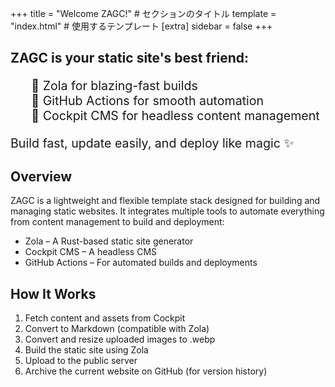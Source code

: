 +++
title = "Welcome ZAGC!" # セクションのタイトル
template = "index.html" # 使用するテンプレート
[extra]
sidebar = false
+++

## ZAGC is your static site's best friend:
<div style="font-size: 1.4em;">
<ul style="list-style: none;">
  <li>🚀 Zola for blazing-fast builds</li>
  <li>🤖 GitHub Actions for smooth automation</li>
  <li>🧠 Cockpit CMS for headless content management</li>
</ul>
Build fast, update easily, and deploy like magic ✨
</div>

## Overview
ZAGC is a lightweight and flexible template stack designed for building and managing static websites. It integrates multiple tools to automate everything from content management to build and deployment:

<ul>
  <li>Zola – A Rust-based static site generator</li>
  <li>Cockpit CMS – A headless CMS</li>
  <li>GitHub Actions – For automated builds and deployments</li>
</ul>

## How It Works
<ol>
  <li>Fetch content and assets from Cockpit</li>
  <li>Convert to Markdown (compatible with Zola)</li>
  <li>Convert and resize uploaded images to .webp</li>
  <li>Build the static site using Zola</li>
  <li>Upload to the public server</li>
  <li>Archive the current website on GitHub (for version history)</li>
</ol>
